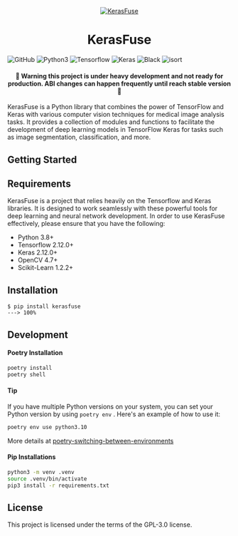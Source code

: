 <p align="center">
  <a href="https://github.com/ayyucedemirbas/KerasFuse"><img src="https://github.com/ayyucedemirbas/KerasFuse/assets/8023150/41d8880d-8117-448b-a725-2b72d2d08beb" alt="KerasFuse"></a>
</p>

<h1 align="center">KerasFuse</h1>

<p>
  <img alt="GitHub" src="https://img.shields.io/github/license/ayyucedemirbas/Kerasfuse">
  <img alt="Python3" src="https://img.shields.io/badge/Python-3.8.1 | 3.9 | 3.10 | 3.11-3776AB.svg?logo=Python&logoColor=white"/>
  <img alt="Tensorflow" src="https://img.shields.io/badge/Tensorflow-v2.12.0-%23FF6F00.svg?logo=Tensorflow&logoColor=white"/>
  <img alt="Keras" src="https://img.shields.io/badge/Keras-v2.12.0-%23D00000.svg?logo=Keras&logoColor=white"/>
  <img alt="Black" src="https://img.shields.io/badge/code%20style-black-black"/>
  <img alt="isort" src="https://img.shields.io/badge/isort-checked-yellow"/>
</p>

<h4 align="center">🚧 Warning this project is under heavy development and not ready for production. ABI changes can happen frequently until reach stable version 🚧 </h4>


KerasFuse is a Python library that combines the power of TensorFlow and Keras with various computer vision techniques for medical image analysis tasks. It provides a collection of modules and functions to facilitate the development of deep learning models in TensorFlow Keras for tasks such as image segmentation, classification, and more.



## Getting Started

## Requirements

KerasFuse is a project that relies heavily on the Tensorflow and Keras libraries. It is designed to work seamlessly with these powerful tools for deep learning and neural network development. In order to use KerasFuse effectively, please ensure that you have the following:

* Python 3.8+
* Tensorflow 2.12.0+ 
* Keras 2.12.0+
* OpenCV 4.7+
* Scikit-Learn 1.2.2+

## Installation

```console
$ pip install kerasfuse
---> 100%
```

## Development 

#### Poetry Installation

```bash
poetry install
poetry shell
```

#### Tip

If you have multiple Python versions on your system, you can set your Python version by using `poetry env` . Here's an example of how to use it:

```bash
poetry env use python3.10
```

More details at
[poetry-switching-between-environments](https://python-poetry.org/docs/managing-environments/#switching-between-environments)

#### Pip Installations

```bash
python3 -m venv .venv
source .venv/bin/activate
pip3 install -r requirements.txt
```

## License

This project is licensed under the terms of the GPL-3.0 license.
